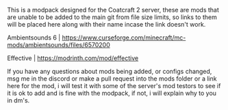 This is a modpack designed for the Coatcraft 2 server, these are mods that are unable to be added to the main git from file size limits, so links to them will be placed here along with their name incase the link doesn't work.

Ambientsounds 6 | https://www.curseforge.com/minecraft/mc-mods/ambientsounds/files/6570200

Effective | https://modrinth.com/mod/effective

If you have any questions about mods being added, or configs changed, msg me in the discord or make a pull request into the mods folder or a link here for the mod, i will test it with some of the server's mod testors to see if it is ok to add and is fine with the modpack, if not, i will explain why to you in dm's.
